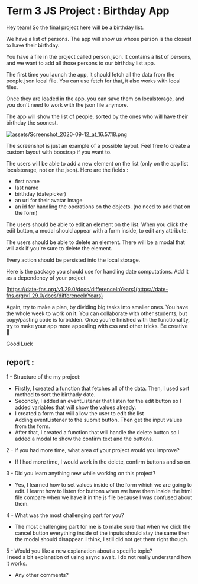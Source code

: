 # Term 3 JS Project : Birthday App

Hey team! So the final project here will be a birthday list.

We have a list of persons. The app will show us whose person is the closest to have their birthday.

You have a file in the project called person.json. It contains a list of persons, and we want to add all those persons to our birthday list app.

The first time you launch the app, it should fetch all the data from the people.json local file. You can use fetch for that, it also works with local files.

Once they are loaded in the app, you can save them on localstorage, and you don't need to work with the json file anymore.

The app will show the list of people, sorted by the ones who will have their birthday the soonest.

![assets/Screenshot_2020-09-12_at_16.57.18.png](assets/Screenshot_2020-09-12_at_16.57.18.png)

The screenshot is just an example of a possible layout. Feel free to create a custom layout with boostrap if you want to.

The users will be able to add a new element on the list (only on the app list localstorage, not on the json). Here are the fields :

-   first name
-   last name
-   birthday (datepicker)
-   an url for their avatar image
-   an id for handling the operations on the objects. (no need to add that on the form)

The users should be able to edit an element on the list. When you click the edit button, a modal should appear with a form inside, to edit any attribute.

The users should be able to delete an element. There will be a modal that will ask if you're sure to delete the element.

Every action should be persisted into the local storage.

Here is the package you should use for handling date computations. Add it as a dependency of your project

[https://date-fns.org/v1.29.0/docs/differenceInYears](https://date-fns.org/v1.29.0/docs/differenceInYears)

Again, try to make a plan, by dividing big tasks into smaller ones.
You have the whole week to work on it. You can collaborate with other students, but copy/pasting code is forbidden.
Once you're finished with the functionality, try to make your app more appealing with css and other tricks.
Be creative 🎨

Good Luck



## report :

 1 - Structure of the my project:  
- Firstly, I created a function that fetches all of the data. Then, I used sort method to sort the birthady date.  
-  Secondly, I added an eventListener that listen for the edit button so I added variables that will show the values already.  
-  I created a form that will allow the user to edit the list  
  Adding eventListener to the submit button. Then get the input values from the form. 
-  After that, I created a function that will handle the delete button so I added a modal to show the confirm text and the buttons.  


2 - If you had more time, what area of your project would you improve?
 - If I had more time, I would work in the delete, confirm buttons and so on.
     
3 - Did you learn anything new while working on this project?
  - Yes, I learned how to set values inside of the form which we are going to edit. I learnt how to listen for buttons when we have them inside the html file compare when we have it in the js file because I was confused about them.
    
4 - What was the most challenging part for you?
   - The most challenging part for me is to make sure that when we click the cancel button everything inside of the inputs should stay the same then the modal should disappear. I think, I still did not get them right though.  

5 - Would you like a new explanation about a specific topic?  
 I need a bit explanation of using async await. I do not really understand how it works.
- Any other comments?